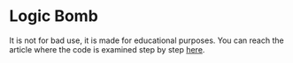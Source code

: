 # Logic Bomb
It is not for bad use, it is made for educational purposes. You can reach the article where the code is examined step by step [here](https://mymasterdesigner.com/2022/01/15/definition-of-logic-bombs-examples-in-python/).

